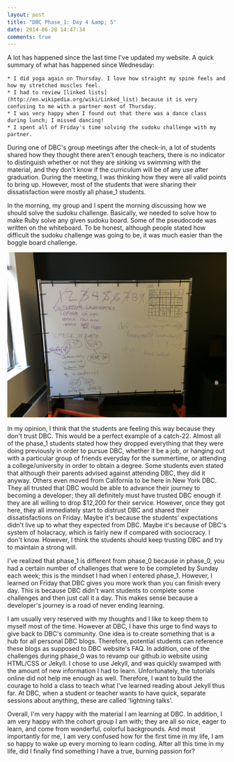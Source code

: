 ```yaml
---
layout: post
title: "DBC Phase_1: Day 4 &amp; 5"
date: 2014-06-28 14:47:34
comments: true
---
```


A lot has happened since the last time I've updated my website. A quick summary of what has happened since Wednesday:

	* I did yoga again on Thursday. I love how straight my spine feels and how my stretched muscles feel.
	* I had to review [linked lists](http://en.wikipedia.org/wiki/Linked_list) because it is very confusing to me with a partner most of Thursday.
	* I was very happy when I found out that there was a dance class during lunch; I missed dancing!
	* I spent all of Friday's time solving the sudoku challenge with my partner.

During one of DBC's group meetings after the check-in, a lot of students shared how they thought there aren't enough teachers, there is no indicator to distinguish whether or not they are sinking vs swimming with the material, and they don't know if the curriculum will be of any use after graduation. During the meeting, I was thinking how they were all valid points to bring up. However, most of the students that were sharing their dissatisfaction were mostly all phase_1 students. 

In the morning, my group and I spent the morning discussing how we should solve the sudoku challenge. Basically, we needed to solve how to make Ruby solve any given sudoku board. Some of the pseudocode was written on the whiteboard. To be honest, although people stated how difficult the sudoku challenge was going to be, it was much easier than the boggle board challenge.

![alt text](/assets/img/sudoku.jpg "Sudoku pseudocoding")

In my opinion, I think that the students are feeling this way because they don't trust DBC. This would be a perfect example of a catch-22. Almost all of the phase_1 students stated how they dropped everything that they were doing previously in order to pursue DBC, whether it be a job, or hanging out with a particular group of friends everyday for the summertime, or attending a college/university in order to obtain a degree. Some students even stated that although their parents advised against attending DBC, they did it anyway. Others even moved from California to be here in New York DBC. They all trusted that DBC would be able to advance their journey to becoming a developer; they all definitely must have trusted DBC enough if they are all willing to drop $12,200 for their service. However, once they got here, they all immediately start to distrust DBC and shared their dissatisfactions on Friday. Maybe it's because the students' expectations didn't live up to what they expected from DBC. Maybe it's because of DBC's system of holacracy, which is fairly new if compared with sociocracy. I don't know. However, I think the students should keep trusting DBC and try to maintain a strong will.

I've realized that phase_1 is different from phase_0 because in phase_0, you had a certain number of challenges that were to be completed by Sunday each week; this is the mindset I had when I entered phase_1. However, I learned on Friday that DBC gives you more work than you can finish every day. This is because DBC didn't want students to complete some challenges and then just call it a day. This makes sense because a developer's journey is a road of never ending learning.

I am usually very reserved with my thoughts and I like to keep them to myself most of the time. However at DBC, I have this urge to find ways to give back to DBC's community. One idea is to create something that is a hub for all personal DBC blogs. Therefore, potential students can reference these blogs as supposed to DBC website's FAQ. In addition, one of the challenges during phase_0 was to revamp our github.io website using HTML/CSS or Jekyll. I chose to use Jekyll, and was quickly swamped with the amount of new information I had to learn. Unfortunately, the tutorials online did not help me enough as well. Therefore, I want to build the courage to hold a class to teach what I've learned reading about Jekyll thus far. At DBC, when a student or teacher wants to have quick, separate sessions about anything, these are called 'lightning talks'.

Overall, I'm very happy with the material I am learning at DBC. In addition, I am very happy with the cohort group I am with; they are all so nice, eager to learn, and come from wonderful, colorful backgrounds. And most importantly for me, I am very confused how for the first time in my life, I am so happy to wake up every morning to learn coding. After all this time in my life, did I finally find something I have a true, burning passion for?